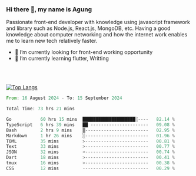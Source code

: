 ### Hi there 👋, my name is Agung
Passionate front-end developer with knowledge using javascript framework and library such as Node.js, React.js, MongoDB, etc. Having a good knowledge about computer networking and how the internet work enables me to learn new tech relatively faster.

<!--
**agungfir98/agungfir98** is a ✨ _special_ ✨ repository because its `README.md` (this file) appears on your GitHub profile.
-->

- 🔭 I’m currently looking for front-end working opportunity
- 🌱 I’m currently learning flutter, Writting
<br/>
<br/>

[![Top Langs](https://github-readme-stats.vercel.app/api/top-langs/?username=agungfir98&langs_count=5)](https://github.com/anuraghazra/github-readme-stats)

<!--START_SECTION:waka-->

```rust
From: 16 August 2024 - To: 15 September 2024

Total Time: 73 hrs 21 mins

Go           60 hrs 15 mins  ████████████████████░----   82.14 %
TypeScript   6 hrs 39 mins   ██ ----------------------   09.08 %
Bash         2 hrs 9 mins    ▒------------------------   02.95 %
Markdown     1 hr 26 mins    ░------------------------   01.96 %
TOML         35 mins         >------------------------   00.81 %
Text         33 mins         >------------------------   00.77 %
JSON         32 mins         >------------------------   00.74 %
Dart         18 mins         >------------------------   00.41 %
tmux         16 mins         >------------------------   00.38 %
CSS          12 mins         -------------------------   00.29 %
```

<!--END_SECTION:waka-->
